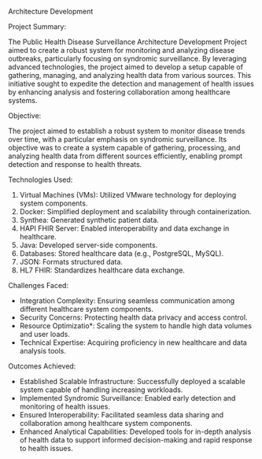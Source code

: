 Architecture Development 

Project Summary:

The Public Health Disease Surveillance Architecture Development Project aimed to create a robust system for monitoring and analyzing disease outbreaks, particularly focusing on syndromic surveillance. By leveraging advanced technologies, the project aimed to develop a setup capable of gathering, managing, and analyzing health data from various sources. This initiative sought to expedite the detection and management of health issues by enhancing analysis and fostering collaboration among healthcare systems.

Objective:

The project aimed to establish a robust system to monitor disease trends over time, with a particular emphasis on syndromic surveillance. Its objective was to create a system capable of gathering, processing, and analyzing health data from different sources efficiently, enabling prompt detection and response to health threats.

Technologies Used:


1. Virtual Machines (VMs): Utilized VMware technology for deploying system components.
2. Docker: Simplified deployment and scalability through containerization.
3. Synthea: Generated synthetic patient data.
4. HAPI FHIR Server: Enabled interoperability and data exchange in healthcare.
5. Java: Developed server-side components.
6. Databases: Stored healthcare data (e.g., PostgreSQL, MySQL).
7. JSON: Formats structured data.
8. HL7 FHIR: Standardizes healthcare data exchange.

Challenges Faced:
- Integration Complexity: Ensuring seamless communication among different healthcare system components.
- Security Concerns: Protecting health data privacy and access control.
- Resource Optimizatio*: Scaling the system to handle high data volumes and user loads.
- Technical Expertise: Acquiring proficiency in new healthcare and data analysis tools.

Outcomes Achieved:

- Established Scalable Infrastructure: Successfully deployed a scalable system capable of handling increasing workloads.
- Implemented Syndromic Surveillance: Enabled early detection and monitoring of health issues.
- Ensured Interoperability: Facilitated seamless data sharing and collaboration among healthcare system components.
- Enhanced Analytical Capabilities: Developed tools for in-depth analysis of health data to support informed decision-making and rapid response to health issues.

